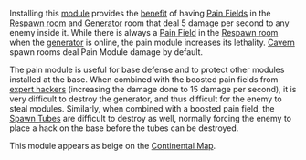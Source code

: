 Installing this [module](Modules.md) provides the [benefit](Module_benefit.md)
of having [Pain Fields](../terminology/Pain_Field.md) in the
[Respawn room](../locations/Spawn_Room.md) and
[Generator](../items/Generator.md) room that deal 5 damage per second to any
enemy inside it. While there is always a [Pain Field](../terminology/Pain_Field.md)
in the [Respawn room](../locations/Spawn_Room.md) when the
[generator](../items/Generator.md) is online, the pain module increases its
lethality. [Cavern](../locations/Caverns.md) spawn rooms deal Pain Module damage
by default.

The pain module is useful for base defense and to protect other modules
installed at the base. When combined with the boosted pain fields from
[expert hackers](../certifications/Expert_Hacking.md) (increasing the damage
done to 15 damage per second), it is very difficult to destroy the generator,
and thus difficult for the enemy to steal modules. Similarly, when combined with
a boosted pain field, the [Spawn Tubes](../items/Respawn_Tube.md) are difficult
to destroy as well, normally forcing the enemy to place a hack on the base
before the tubes can be destroyed.

This module appears as beige on the [Continental Map](Continental_Map.md).


